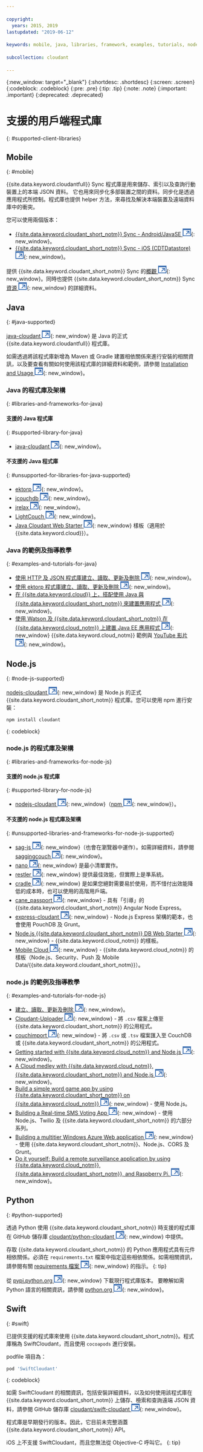 ```yaml
---

copyright:
  years: 2015, 2019
lastupdated: "2019-06-12"

keywords: mobile, java, libraries, framework, examples, tutorials, node.js, python, swift

subcollection: cloudant

---
```


{:new_window: target="_blank"}
{:shortdesc: .shortdesc}
{:screen: .screen}
{:codeblock: .codeblock}
{:pre: .pre}
{:tip: .tip}
{:note: .note}
{:important: .important}
{:deprecated: .deprecated}

<!-- Acrolinx: 2017-05-10 -->

# 支援的用戶端程式庫
{: #supported-client-libraries}

## Mobile
{: #mobile}

{{site.data.keyword.cloudantfull}} Sync 程式庫是用來儲存、索引以及查詢行動裝置上的本端 JSON 資料。
它也用來同步化多部裝置之間的資料。同步化是透過應用程式所控制。程式庫也提供 helper 方法，來尋找及解決本端裝置及遠端資料庫中的衝突。

您可以使用兩個版本：

-   [{{site.data.keyword.cloudant_short_notm}} Sync - Android/JavaSE ![外部鏈結圖示](../images/launch-glyph.svg "外部鏈結圖示")](https://github.com/cloudant/sync-android){: new_window}。
-   [{{site.data.keyword.cloudant_short_notm}} Sync - iOS (CDTDatastore) ![外部鏈結圖示](../images/launch-glyph.svg "外部鏈結圖示")](https://github.com/cloudant/CDTDatastore){: new_window}。

提供 {{site.data.keyword.cloudant_short_notm}} Sync 的[概觀 ![外部鏈結圖示](../images/launch-glyph.svg "外部鏈結圖示")](https://cloudant.com/product/cloudant-features/sync/){: new_window}。同時也提供 {{site.data.keyword.cloudant_short_notm}} Sync [資源 ![外部鏈結圖示](../images/launch-glyph.svg "外部鏈結圖示")](https://cloudant.com/cloudant-sync-resources/){: new_window} 的詳細資料。

## Java
{: #java-supported}

[java-cloudant ![外部鏈結圖示](../images/launch-glyph.svg "外部鏈結圖示")](https://github.com/cloudant/java-cloudant){: new_window} 是 Java 的正式 {{site.data.keyword.cloudantfull}} 程式庫。

如需透過將該程式庫新增為 Maven 或 Gradle 建置相依關係來進行安裝的相關資訊，以及要查看有關如何使用該程式庫的詳細資料和範例，請參閱 [Installation and Usage ![外部鏈結圖示](../images/launch-glyph.svg "外部鏈結圖示")](https://github.com/cloudant/java-cloudant#installation-and-usage){: new_window}。

### Java 的程式庫及架構
{: #libraries-and-frameworks-for-java}

#### 支援的 Java 程式庫
{: #supported-library-for-java}

-   [java-cloudant ![外部鏈結圖示](../images/launch-glyph.svg "外部鏈結圖示")](https://github.com/cloudant/java-cloudant){: new_window}。

#### 不支援的 Java 程式庫
{: #unsupported-for-libraries-for-java-supported}

-   [ektorp ![外部鏈結圖示](../images/launch-glyph.svg "外部鏈結圖示")](https://helun.github.io/Ektorp/reference_documentation.html){: new_window}。
-   [jcouchdb ![外部鏈結圖示](../images/launch-glyph.svg "外部鏈結圖示")](http://code.google.com/p/jcouchdb/){: new_window}。
-   [jrelax ![外部鏈結圖示](../images/launch-glyph.svg "外部鏈結圖示")](https://github.com/isterin/jrelax){: new_window}。
-   [LightCouch ![外部鏈結圖示](../images/launch-glyph.svg "外部鏈結圖示")](http://www.lightcouch.org/){: new_window}。
-   [Java Cloudant Web Starter ![外部鏈結圖示](../images/launch-glyph.svg "外部鏈結圖示")](https://ace.ng.bluemix.net/#/store/cloudOEPaneId=store&appTemplateGuid=CloudantJavaBPTemplate&fromCatalog=true){: new_window} 樣板（適用於 {{site.data.keyword.cloud}}）。

### Java 的範例及指導教學
{: #examples-and-tutorials-for-java}

-   [使用 HTTP 及 JSON 程式庫建立、讀取、更新及刪除 ![外部鏈結圖示](../images/launch-glyph.svg "外部鏈結圖示")](https://github.com/cloudant/haengematte/tree/master/java){: new_window}。
-   [使用 ektorp 程式庫建立、讀取、更新及刪除 ![外部鏈結圖示](../images/launch-glyph.svg "外部鏈結圖示")](https://github.com/cloudant/haengematte/tree/master/java/CrudWithEktorp){: new_window}。
-   [在 {{site.data.keyword.cloud}} 上，搭配使用 Java 與 {{site.data.keyword.cloudant_short_notm}} 來建置應用程式 ![外部鏈結圖示](../images/launch-glyph.svg "外部鏈結圖示")](https://cloudant.com/blog/building-apps-using-java-with-cloudant-on-ibm-bluemix/){: new_window}。
-   [使用 Watson 及 {{site.data.keyword.cloudant_short_notm}} 在 {{site.data.keyword.cloud_notm}} 上建置 Java EE 應用程式 ![外部鏈結圖示](../images/launch-glyph.svg "外部鏈結圖示")](https://developer.ibm.com/bluemix/2014/10/17/building-java-ee-app-ibm-bluemix-using-watson-cloudant/){: new_window} {{site.data.keyword.cloud_notm}} 範例與 [YouTube 影片 ![外部鏈結圖示](../images/launch-glyph.svg "外部鏈結圖示")](https://www.youtube.com/watch?feature=youtu.be&v=9AFMY6m0LIU&app=desktop){: new_window}。


## Node.js
{: #node-js-supported}

[nodejs-cloudant ![外部鏈結圖示](../images/launch-glyph.svg "外部鏈結圖示")](https://github.com/cloudant/nodejs-cloudant){: new_window} 是 Node.js 的正式 {{site.data.keyword.cloudant_short_notm}} 程式庫。您可以使用 npm 進行安裝：

```sh
npm install cloudant
```
{: codeblock}

### node.js 的程式庫及架構
{: #libraries-and-frameworks-for-node-js}

#### 支援的 node.js 程式庫
{: #supported-library-for-node-js}

-   [nodejs-cloudant ![外部鏈結圖示](../images/launch-glyph.svg "外部鏈結圖示")](https://github.com/cloudant/nodejs-cloudant){: new_window}（[npm ![外部鏈結圖示](../images/launch-glyph.svg "外部鏈結圖示")](https://www.npmjs.com/package/@cloudant/cloudant){: new_window}）。

#### 不支援的 node.js 程式庫及架構
{: #unsupported-libraries-and-frameworks-for-node-js-supported}

-   [sag-js ![外部鏈結圖示](../images/launch-glyph.svg "外部鏈結圖示")](https://github.com/sbisbee/sag-js){: new_window}（也會在瀏覽器中運作）。如需詳細資料，請參閱 [saggingcouch ![外部鏈結圖示](../images/launch-glyph.svg "外部鏈結圖示")](https://github.com/sbisbee/saggingcouch.com){: new_window}。
-   [nano ![外部鏈結圖示](../images/launch-glyph.svg "外部鏈結圖示")](https://github.com/dscape/nano){: new_window} 是最小清單實作。
-   [restler ![外部鏈結圖示](../images/launch-glyph.svg "外部鏈結圖示")](https://github.com/danwrong/restler){: new_window} 提供最佳效能，但實際上是準系統。
-   [cradle ![外部鏈結圖示](../images/launch-glyph.svg "外部鏈結圖示")](https://github.com/flatiron/cradle){: new_window} 是如果您絕對需要易於使用，而不惜付出效能降低的成本時，也可以使用的高階用戶端。
-   [cane_passport ![外部鏈結圖示](../images/launch-glyph.svg "外部鏈結圖示")](https://github.com/ddemichele/cane_passport){: new_window} - 具有「引導」的 {{site.data.keyword.cloudant_short_notm}} Angular Node Express。
-   [express-cloudant ![外部鏈結圖示](../images/launch-glyph.svg "外部鏈結圖示")](https://github.com/cloudant-labs/express-cloudant){: new_window} - Node.js Express 架構的範本，也會使用 PouchDB 及 Grunt。
-   [Node.js {{site.data.keyword.cloudant_short_notm}} DB Web Starter ![外部鏈結圖示](../images/launch-glyph.svg "外部鏈結圖示")](https://ace.ng.bluemix.net/#/store/cloudOEPaneId=store&appTemplateGuid=nodejscloudantbp&fromCatalog=true){: new_window} - {{site.data.keyword.cloud_notm}} 的樣板。
-   [Mobile Cloud ![外部鏈結圖示](../images/launch-glyph.svg "外部鏈結圖示")](https://ace.ng.bluemix.net/#/store/cloudOEPaneId=store&appTemplateGuid=mobileBackendStarter&fromCatalog=true){: new_window} - {{site.data.keyword.cloud_notm}} 的樣板（Node.js、Security、Push 及 Mobile Data/{{site.data.keyword.cloudant_short_notm}}）。

### node.js 的範例及指導教學
{: #examples-and-tutorials-for-node-js}

-   [建立、讀取、更新及刪除 ![外部鏈結圖示](../images/launch-glyph.svg "外部鏈結圖示")](https://github.com/cloudant/haengematte/tree/master/nodejs){: new_window}。
-   [Cloudant-Uploader ![外部鏈結圖示](../images/launch-glyph.svg "外部鏈結圖示")](https://github.com/garbados/Cloudant-Uploader){: new_window} - 將 `.csv` 檔案上傳至 {{site.data.keyword.cloudant_short_notm}} 的公用程式。
-   [couchimport ![外部鏈結圖示](../images/launch-glyph.svg "外部鏈結圖示")](https://github.com/glynnbird/couchimport){: new_window} - 將 `.csv` 或 `.tsv` 檔案匯入至 CouchDB 或 {{site.data.keyword.cloudant_short_notm}} 的公用程式。
-   [Getting started with {{site.data.keyword.cloud_notm}} and Node.js ![外部鏈結圖示](../images/launch-glyph.svg "外部鏈結圖示")](http://thoughtsoncloud.com/2014/07/getting-started-ibm-bluemix-node-js/){: new_window}。
-   [A Cloud medley with {{site.data.keyword.cloud_notm}}, {{site.data.keyword.cloudant_short_notm}} and Node.js ![外部鏈結圖示](../images/launch-glyph.svg "外部鏈結圖示")](https://gigadom.wordpress.com/2014/08/15/a-cloud-medley-with-ibm-bluemix-cloudant-db-and-node-js/){: new_window}。
-   [Build a simple word game app by using {{site.data.keyword.cloudant_short_notm}} on {{site.data.keyword.cloud_notm}} ![外部鏈結圖示](../images/launch-glyph.svg "外部鏈結圖示")](http://www.ibm.com/developerworks/cloud/library/cl-guesstheword-app/index.html?ca=drs-){: new_window} - 使用 Node.js。
-   [Building a Real-time SMS Voting App ![外部鏈結圖示](../images/launch-glyph.svg "外部鏈結圖示")](https://www.twilio.com/blog/2012/09/building-a-real-time-sms-voting-app-part-1-node-js-couchdb.html){: new_window} - 使用 Node.js、Twilio 及 {{site.data.keyword.cloudant_short_notm}} 的六部分系列。
-   [Building a multitier Windows Azure Web application ![外部鏈結圖示](../images/launch-glyph.svg "外部鏈結圖示")](https://www.ampower.me/article/CouchDB/Tutorial-Building-a-Multi-Tier-Windows-Azure-Web-application-use-Cloudants-Couchdb-as-a-Service-node-94-409665?eqs=Z2NWNlltTmlUWStWcHdEWENWc3UxdmowREpiMjlGUVpKajJOZGJpSlVkemlPS2oxa0YxZE5BPT0=){: new_window} - 使用 {{site.data.keyword.cloudant_short_notm}}、Node.js、CORS 及 Grunt。
-   [Do it yourself: Build a remote surveillance application by using {{site.data.keyword.cloud_notm}}, {{site.data.keyword.cloudant_short_notm}}, and Raspberry Pi. ![外部鏈結圖示](../images/launch-glyph.svg "外部鏈結圖示")](http://www.ibm.com/developerworks/library/ba-remoteservpi-app/index.html){: new_window}。

## Python
{: #python-supported}

透過 Python 使用 {{site.data.keyword.cloudant_short_notm}} 時支援的程式庫在 GitHub 儲存庫 [cloudant/python-cloudant ![外部鏈結圖示](../images/launch-glyph.svg "外部鏈結圖示")](https://github.com/cloudant/python-cloudant){: new_window} 中提供。

存取 {{site.data.keyword.cloudant_short_notm}} 的 Python 應用程式具有元件相依關係。必須在 `requirements.txt` 檔案中指定這些相依關係。如需相關資訊，請參閱有關 [requirements 檔案 ![外部鏈結圖示](../images/launch-glyph.svg "外部鏈結圖示")](https://pip.readthedocs.io/en/1.1/requirements.html){: new_window} 的指示。
{: tip}

從 [pypi.python.org ![外部鏈結圖示](../images/launch-glyph.svg "外部鏈結圖示")](https://pypi.python.org/pypi/cloudant/){: new_window} 下載現行程式庫版本。
要瞭解如需 Python 語言的相關資訊，請參閱 [python.org ![外部鏈結圖示](../images/launch-glyph.svg "外部鏈結圖示")](https://www.python.org/about/){: new_window}。 

## Swift
{: #swift}

已提供支援的程式庫來使用 {{site.data.keyword.cloudant_short_notm}}。程式庫稱為 SwiftCloudant，而且使用 `cocoapods` 進行安裝。

podfile 項目為：

```sh
pod 'SwiftCloudant'
```
{: codeblock}

如需 SwiftCloudant 的相關資訊，包括安裝詳細資料，以及如何使用該程式庫在 {{site.data.keyword.cloudant_short_notm}} 上儲存、檢索和查詢遠端 JSON 資料，請參閱 GitHub 儲存庫 [cloudant/swift-cloudant ![外部鏈結圖示](../images/launch-glyph.svg "外部鏈結圖示 ")](https://github.com/cloudant/swift-cloudant){: new_window}。

程式庫是早期發行的版本。因此，它目前未完整涵蓋 {{site.data.keyword.cloudant_short_notm}} API。 

iOS 上不支援 SwiftCloudant，而且您無法從 Objective-C 呼叫它。
{: tip}
